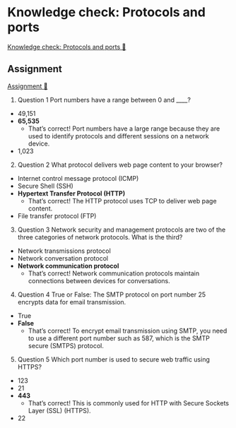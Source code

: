 # Knowledge check: Protocols and ports

[Knowledge check: Protocols and ports 🔗](https://www.coursera.org/learn/introduction-to-networking-and-Cloud-computing/assignment-submission/ozy5B/knowledge-check-protocols-and-ports)

## Assignment

[Assignment 🔗](https://www.coursera.org/learn/introduction-to-networking-and-Cloud-computing/assignment-submission/ozy5B/knowledge-check-protocols-and-ports/attempt)

1.  Question 1
    Port numbers have a range between 0 and \_\_\_\_?

- 49,151
- **65,535**
  - That’s correct! Port numbers have a large range because they are used to identify protocols and different sessions on a network device.
- 1,023

2. Question 2
   What protocol delivers web page content to your browser?

- Internet control message protocol (ICMP)
- Secure Shell (SSH)
- **Hypertext Transfer Protocol (HTTP)**
  - That’s correct! The HTTP protocol uses TCP to deliver web page content.
- File transfer protocol (FTP)

3. Question 3
   Network security and management protocols are two of the three categories of network protocols. What is the third?

- Network transmissions protocol
- Network conversation protocol
- **Network communication protocol**
  - That’s correct! Network communication protocols maintain connections between devices for conversations.

4. Question 4
   True or False: The SMTP protocol on port number 25 encrypts data for email transmission.

- True
- **False**
  - That’s correct! To encrypt email transmission using SMTP, you need to use a different port number such as 587, which is the SMTP secure (SMTPS) protocol.

5. Question 5
   Which port number is used to secure web traffic using HTTPS?

- 123
- 21
- **443**
  - That’s correct! This is commonly used for HTTP with Secure Sockets Layer (SSL) (HTTPS).
- 22
